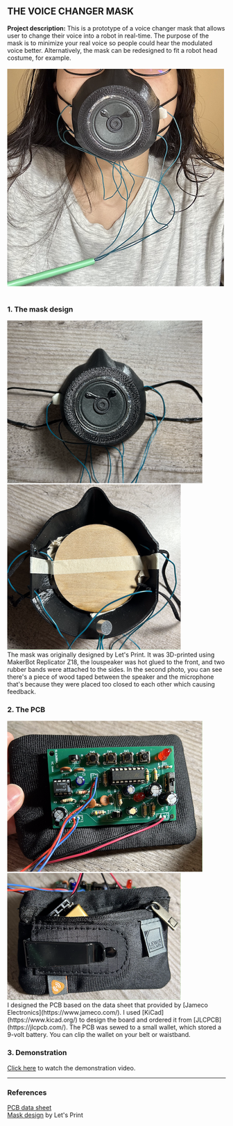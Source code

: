 ## THE VOICE CHANGER MASK

**Project description:** This is a prototype of a voice changer mask that allows user to change their voice into a robot in real-time. The purpose of the mask is to minimize your real voice so people could hear the modulated voice better. Alternatively, the mask can be redesigned to fit a robot head costume, for example.
<br><br>
<img src="images/voicechangermask.png"/>
<br><br>
### 1. The mask design
<img src="images/voicechanger_front3.png"/>
<img src="images/voicechanger_back.png"/>
<br>
The mask was originally designed by Let's Print. It was 3D-printed using MakerBot Replicator Z18, the louspeaker was hot glued to the front, and two rubber bands were attached to the sides. In the second photo, you can see there's a piece of wood taped between the speaker and the microphone that's because they were placed too closed to each other which causing feedback.

### 2. The PCB
<img src="images/voicechanger_PCB.png"/>
<img src="images/voicechanger_battery.png"/>
<br>
I designed the PCB based on the data sheet that provided by [Jameco Electronics](https://www.jameco.com/). I used [KiCad](https://www.kicad.org/) to design the board and ordered it from [JLCPCB](https://jlcpcb.com/). The PCB was sewed to a small wallet, which stored a 9-volt battery. You can clip the wallet on your belt or waistband.

### 3. Demonstration

[Click here](https://drive.google.com/file/d/1AG7_wzVrepQSZSVkocT2anQ-pAixx95i/view?usp=sharing) to watch the demonstration video.

---
### References

[PCB data sheet](https://www.jameco.com/z/WSAH171-Velleman-Voice-Changer-Solder-Assembly-Kit-Change-Pitch-Add-Vibrato-Effect_2130731.html)
<br>
[Mask design](https://pinshape.com/items/61146-3d-printed-face-mask-coronavirus) by Let's Print
